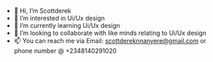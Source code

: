 - 👋 Hi, I’m Scottderek 
- 👀 I’m interested in Ui/Ux design
- 🌱 I’m currently learning Ui/Ux design
- 💞️ I’m looking to collaborate with like minds relating to Ui/Ux design  
- 📫 You can reach me via Email: scottdereknnanyere@gmail.com or phone number @ +2348140291020

<!---
Ceesco/Ceesco is a ✨ special ✨ repository because its `README.md` (this file) appears on your GitHub profile.
You can click the Preview link to take a look at your changes.
--->

